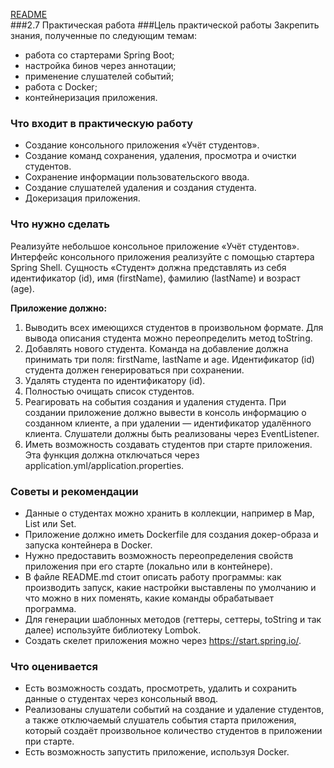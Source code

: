 [README](README.md)  
###2.7 Практическая работа
###Цель практической работы
Закрепить знания, полученные по следующим темам:
* работа со стартерами Spring Boot;
* настройка бинов через аннотации;
* применение слушателей событий;
* работа с Docker;
* контейнеризация приложения.

### Что входит в практическую работу
* Создание консольного приложения «Учёт студентов».
* Создание команд сохранения, удаления, просмотра и очистки студентов.
* Сохранение информации пользовательского ввода.
* Создание слушателей удаления и создания студента.
* Докеризация приложения.

### Что нужно сделать
Реализуйте небольшое консольное приложение «Учёт студентов». Интерфейс консольного приложения реализуйте с помощью стартера Spring Shell. Сущность «Студент» должна представлять из себя идентификатор (id), имя (firstName), фамилию (lastName) и возраст (age).

**Приложение должно:**

1. Выводить всех имеющихся студентов в произвольном формате. Для вывода описания студента можно переопределить метод toString.
2. Добавлять нового студента. Команда на добавление должна принимать три поля: firstName, lastName и age. Идентификатор (id) студента должен генерироваться при сохранении.
3. Удалять студента по идентификатору (id).
4. Полностью очищать список студентов.
5. Реагировать на события создания и удаления студента. При создании приложение должно вывести в консоль информацию о созданном клиенте, а при удалении — идентификатор удалённого клиента. Слушатели должны быть реализованы через EventListener.
6. Иметь возможность создавать студентов при старте приложения. Эта функция должна отключаться через application.yml/application.properties.

### Советы и рекомендации
* Данные о студентах можно хранить в коллекции, например в Map, List или Set.
* Приложение должно иметь Dockerfile для создания докер-образа и запуска контейнера в Docker.
* Нужно предоставить возможность переопределения свойств приложения при его старте (локально или в контейнере).
* В файле README.md стоит описать работу программы: как производить запуск, какие настройки выставлены по умолчанию и что можно в них поменять, какие команды обрабатывает программа.
* Для генерации шаблонных методов (геттеры, сеттеры, toString и так далее) используйте библиотеку Lombok.
* Создать скелет приложения можно через https://start.spring.io/.

### Что оценивается
* Есть возможность создать, просмотреть, удалить и сохранить данные о студентах через консольный ввод.
* Реализованы слушатели событий на создание и удаление студентов, а также отключаемый слушатель события старта приложения, который создаёт произвольное количество студентов в приложении при старте.
* Есть возможность запустить приложение, используя Docker.
